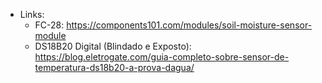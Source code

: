 - Links:
  - FC-28: https://components101.com/modules/soil-moisture-sensor-module
  - DS18B20 Digital (Blindado e Exposto): https://blog.eletrogate.com/guia-completo-sobre-sensor-de-temperatura-ds18b20-a-prova-dagua/
